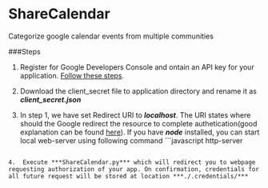 # ShareCalendar
Categorize google calendar events from multiple communities

###Steps

1.  Register for Google Developers Console and ontain an API key for your application. [Follow these steps](https://developers.google.com/google-apps/calendar/quickstart/python).

2.  Download the client_secret file to application directory and rename it as ***client_secret.json***

3.  In step 1, we have set Redirect URI to ***localhost***. The URI states where should the Google redirect the resource to complete authetication(good explanation can be found [here](http://architecture-soa-bpm-eai.blogspot.com/2012/08/oauth-20-for-my-ninth-grader.html)). If you have ***node*** installed, you can start local web-server using following command ```javascript
http-server
```

4.  Execute ***ShareCalendar.py*** which will redirect you to webpage requesting authorization of your app. On confirmation, credentials for all future request will be stored at location ***./.credentials/***